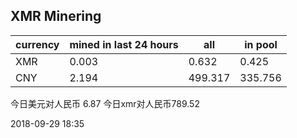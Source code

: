 ## XMR Minering

|currency|mined in last 24 hours|all|in pool|
|---|---|---|---|
|XMR|0.003|0.632|0.425|
|CNY|2.194|499.317|335.756|

今日美元对人民币 6.87	今日xmr对人民币789.52


2018-09-29 18:35